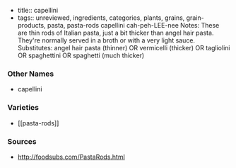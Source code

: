- title:: capellini
- tags:: unreviewed, ingredients, categories, plants, grains, grain-products, pasta, pasta-rods
capellini cah-peh-LEE-nee Notes: These are thin rods of Italian pasta, just a bit thicker than angel hair pasta. They're normally served in a broth or with a very light sauce. Substitutes: angel hair pasta (thinner) OR vermicelli (thicker) OR tagliolini OR spaghettini OR spaghetti (much thicker)

### Other Names

* capellini

### Varieties

* [[pasta-rods]]

### Sources
* http://foodsubs.com/PastaRods.html
